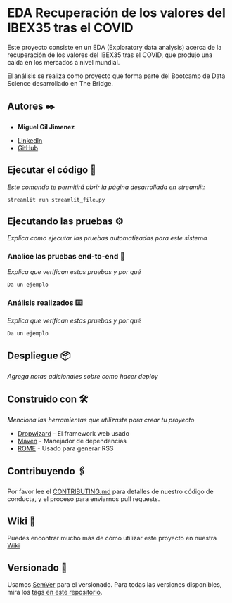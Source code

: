 # EDA Recuperación de los valores del IBEX35 tras el COVID

Este proyecto consiste en un EDA (Exploratory data analysis) acerca de la recuperación de los valores del IBEX35 tras el COVID, que produjo una caída en los mercados a nivel mundial.

El análisis se realiza como proyecto que forma parte del Bootcamp de Data Science desarrollado en The Bridge.

## Autores ✒️

* **Miguel Gil Jimenez** 
- [LinkedIn](https://www.linkedin.com/in/miguel-gil-jimenez)
- [GitHub](https://github.com/mgiljimenez)

## Ejecutar el código 🚀

_Este comando te permitirá abrir la página desarrollada en streamlit:_
```
streamlit run streamlit_file.py
```


## Ejecutando las pruebas ⚙️

_Explica como ejecutar las pruebas automatizadas para este sistema_

### Analice las pruebas end-to-end 🔩

_Explica que verifican estas pruebas y por qué_

```
Da un ejemplo
```

### Análisis realizados ⌨️

_Explica que verifican estas pruebas y por qué_

```
Da un ejemplo
```

## Despliegue 📦

_Agrega notas adicionales sobre como hacer deploy_

## Construido con 🛠️

_Menciona las herramientas que utilizaste para crear tu proyecto_

* [Dropwizard](http://www.dropwizard.io/1.0.2/docs/) - El framework web usado
* [Maven](https://maven.apache.org/) - Manejador de dependencias
* [ROME](https://rometools.github.io/rome/) - Usado para generar RSS

## Contribuyendo 🖇️

Por favor lee el [CONTRIBUTING.md](https://gist.github.com/villanuevand/xxxxxx) para detalles de nuestro código de conducta, y el proceso para enviarnos pull requests.

## Wiki 📖

Puedes encontrar mucho más de cómo utilizar este proyecto en nuestra [Wiki](https://github.com/tu/proyecto/wiki)

## Versionado 📌

Usamos [SemVer](http://semver.org/) para el versionado. Para todas las versiones disponibles, mira los [tags en este repositorio](https://github.com/tu/proyecto/tags).